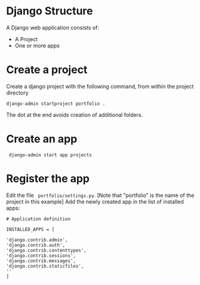 # Django Structure
A Django web application consists of:
- A Project 
- One or more apps

# Create a project
Create a django project with the following command, from within the project directory
```
django-admin startproject portfolio .
```
The dot at the end avoids creation of additional folders.

# Create an app
``` django-admin start app projects```

# Register the app
Edit the file ``` portfolio/settings.py```. [Note that "portfolio" is the name of the project in this example]
Add the newly created app in the list of installed apps:
```
# Application definition

INSTALLED_APPS = [

'django.contrib.admin',
'django.contrib.auth',
'django.contrib.contenttypes',
'django.contrib.sessions',
'django.contrib.messages',
'django.contrib.staticfiles',
''
]
```